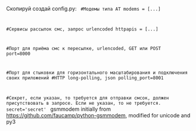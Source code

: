Скопируй создай config.py:
<code>
#Модемы типа AT
modems = [...]

#Сервисы рассылок смс, запрос urlencoded
httpapis = [...]

#Порт для приёма смс к пересылке, urlencoded, GET или POST
port=8000

#Порт для стыковки для горизонтального масштабирования и подключения своих приложений
#HTTP long-polling, json
polling_port=8001

#Секрет, если указан, то требуется для отправки смсок, должен присутствовать в запросе. Если не указан, то не требуется.
secret='secret'
</code>
gsmmodem initially from https://github.com/faucamp/python-gsmmodem, modified for unicode and py3
